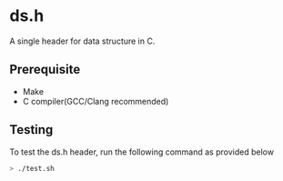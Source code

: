 # ds.h

A single header for data structure in C.

## Prerequisite

- Make
- C compiler(GCC/Clang recommended)

## Testing

To test the ds.h header, run the following command as provided below

```bash
> ./test.sh
```

